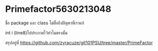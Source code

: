 # Primefactor5630213048

ชื่อ package และ class ไม่สื่อถึงปัญหาที่เราแก้

int i (line8)ไปประกาศไว้ทำไมตรงนั้น

สรุปอยู่ที่ https://github.com/zyracuze/git101PSU/tree/master/PrimeFactor
